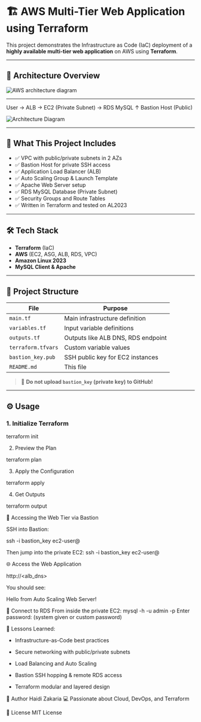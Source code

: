 # 🏗️ AWS Multi-Tier Web Application using Terraform

This project demonstrates the Infrastructure as Code (IaC) deployment of a **highly available multi-tier web application** on AWS using **Terraform**.

---

## 📐 Architecture Overview

![AWS architecture diagram](https://github.com/user-attachments/assets/00119c9c-cbaa-477e-84bc-30b85bc9716e)

---

User → ALB → EC2 (Private Subnet) → RDS MySQL
↑
Bastion Host (Public)



![Architecture Diagram](./architecture.png)

---

## 🚀 What This Project Includes

- ✅ VPC with public/private subnets in 2 AZs
- ✅ Bastion Host for private SSH access
- ✅ Application Load Balancer (ALB)
- ✅ Auto Scaling Group & Launch Template
- ✅ Apache Web Server setup
- ✅ RDS MySQL Database (Private Subnet)
- ✅ Security Groups and Route Tables
- ✅ Written in Terraform and tested on AL2023

---

## 🛠️ Tech Stack

- **Terraform** (IaC)
- **AWS** (EC2, ASG, ALB, RDS, VPC)
- **Amazon Linux 2023**
- **MySQL Client & Apache**

---

## 📂 Project Structure

| File               | Purpose                              |
|--------------------|--------------------------------------|
| `main.tf`          | Main infrastructure definition       |
| `variables.tf`     | Input variable definitions           |
| `outputs.tf`       | Outputs like ALB DNS, RDS endpoint   |
| `terraform.tfvars` | Custom variable values               |
| `bastion_key.pub`  | SSH public key for EC2 instances     |
| `README.md`        | This file                            |

> 🔐 **Do not upload `bastion_key` (private key) to GitHub!**

---

## ⚙️ Usage

### 1. Initialize Terraform

terraform init

2. Preview the Plan

terraform plan

3. Apply the Configuration

terraform apply

4. Get Outputs

terraform output

🔐 Accessing the Web Tier via Bastion

SSH into Bastion:

ssh -i bastion_key ec2-user@<bastion-public-ip>

Then jump into the private EC2:
ssh -i bastion_key ec2-user@<private-ec2-ip>

🌐 Access the Web Application

http://<alb_dns>

You should see:

Hello from Auto Scaling Web Server!

🧪 Connect to RDS
From inside the private EC2:
mysql -h <rds-endpoint> -u admin -p
Enter password: (system given or custom password)

🧠 Lessons Learned:

- Infrastructure-as-Code best practices

- Secure networking with public/private subnets

- Load Balancing and Auto Scaling

- Bastion SSH hopping & remote RDS access

- Terraform modular and layered design



📌 Author
Haidi Zakaria
💻 Passionate about Cloud, DevOps, and Terraform

📜 License
MIT License






